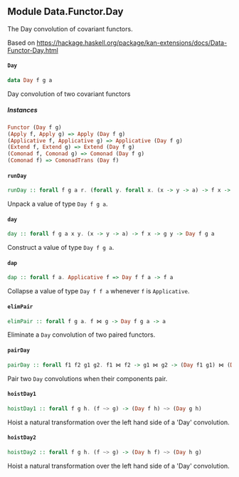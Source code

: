 ## Module Data.Functor.Day

The Day convolution of covariant functors.

Based on <https://hackage.haskell.org/package/kan-extensions/docs/Data-Functor-Day.html>

#### `Day`

``` purescript
data Day f g a
```

Day convolution of two covariant functors

##### Instances
``` purescript
Functor (Day f g)
(Apply f, Apply g) => Apply (Day f g)
(Applicative f, Applicative g) => Applicative (Day f g)
(Extend f, Extend g) => Extend (Day f g)
(Comonad f, Comonad g) => Comonad (Day f g)
(Comonad f) => ComonadTrans (Day f)
```

#### `runDay`

``` purescript
runDay :: forall f g a r. (forall y. forall x. (x -> y -> a) -> f x -> g y -> r) -> Day f g a -> r
```

Unpack a value of type `Day f g a`.

#### `day`

``` purescript
day :: forall f g a x y. (x -> y -> a) -> f x -> g y -> Day f g a
```

Construct a value of type `Day f g a`.

#### `dap`

``` purescript
dap :: forall f a. Applicative f => Day f f a -> f a
```

Collapse a value of type `Day f f a` whenever `f` is `Applicative`.

#### `elimPair`

``` purescript
elimPair :: forall f g a. f ⋈ g -> Day f g a -> a
```

Eliminate a `Day` convolution of two paired functors.

#### `pairDay`

``` purescript
pairDay :: forall f1 f2 g1 g2. f1 ⋈ f2 -> g1 ⋈ g2 -> (Day f1 g1) ⋈ (Day f2 g2)
```

Pair two `Day` convolutions when their components pair.

#### `hoistDay1`

``` purescript
hoistDay1 :: forall f g h. (f ~> g) -> (Day f h) ~> (Day g h)
```

Hoist a natural transformation over the left hand side of a 'Day' convolution.

#### `hoistDay2`

``` purescript
hoistDay2 :: forall f g h. (f ~> g) -> (Day h f) ~> (Day h g)
```

Hoist a natural transformation over the left hand side of a 'Day' convolution.


